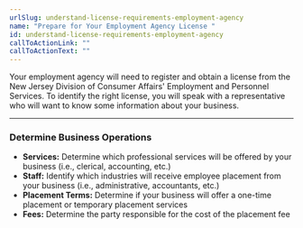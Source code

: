 ```yaml
---
urlSlug: understand-license-requirements-employment-agency
name: "Prepare for Your Employment Agency License "
id: understand-license-requirements-employment-agency
callToActionLink: ""
callToActionText: ""
---
```

Your employment agency will need to register and obtain a license from the New Jersey Division of Consumer Affairs' Employment and Personnel Services. To identify the right license, you will speak with a representative who will want to know some information about your business.

- - -

### Determine Business Operations

* **Services:** Determine which professional services will be offered by your business (i.e., clerical, accounting, etc.)
* **Staff:** Identify which industries will receive employee placement from your business (i.e., administrative, accountants, etc.)
* **Placement Terms:** Determine if your business will offer a one-time placement or temporary placement services
* **Fees:** Determine the party responsible for the cost of the placement fee